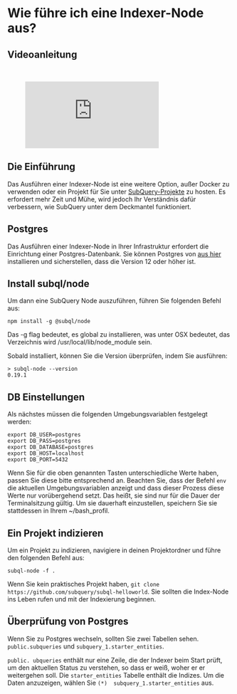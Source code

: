 # Wie führe ich eine Indexer-Node aus?

## Videoanleitung

<br/>
<figure class="video_container">
  <iframe src="https://www.youtube.com/embed/QfNsR12ItnA" frameborder="0" allowfullscreen="true"></iframe>
</figure>

## Die Einführung

Das Ausführen einer Indexer-Node ist eine weitere Option, außer Docker zu verwenden oder ein Projekt für Sie unter [SubQuery-Projekte](https://project.subquery.network/) zu hosten. Es erfordert mehr Zeit und Mühe, wird jedoch Ihr Verständnis dafür verbessern, wie SubQuery unter dem Deckmantel funktioniert.

## Postgres

Das Ausführen einer Indexer-Node in Ihrer Infrastruktur erfordert die Einrichtung einer Postgres-Datenbank.  Sie können Postgres von [aus hier](https://www.postgresql.org/download/) installieren und sicherstellen, dass die Version 12 oder höher ist.

## Install subql/node

Um dann eine SubQuery Node auszuführen, führen Sie folgenden Befehl aus:

```shell
npm install -g @subql/node
```

Das -g flag bedeutet, es global zu installieren, was unter OSX bedeutet, das Verzeichnis wird /usr/local/lib/node_module sein.

Sobald installiert, können Sie die Version überprüfen, indem Sie ausführen:

```shell
> subql-node --version
0.19.1
```

## DB Einstellungen

Als nächstes müssen die folgenden Umgebungsvariablen festgelegt werden:

```shell
export DB_USER=postgres
export DB_PASS=postgres
export DB_DATABASE=postgres
export DB_HOST=localhost
export DB_PORT=5432
```

Wenn Sie für die oben genannten Tasten unterschiedliche Werte haben, passen Sie diese bitte entsprechend an. Beachten Sie, dass der Befehl `env` die aktuellen Umgebungsvariablen anzeigt und dass dieser Prozess diese Werte nur vorübergehend setzt. Das heißt, sie sind nur für die Dauer der Terminalsitzung gültig. Um sie dauerhaft einzustellen, speichern Sie sie stattdessen in Ihrem ~/bash_profil.

## Ein Projekt indizieren

Um ein Projekt zu indizieren, navigiere in deinen Projektordner und führe den folgenden Befehl aus:

```shell
subql-node -f .
```

Wenn Sie kein praktisches Projekt haben, `git clone https://github.com/subquery/subql-helloworld`. Sie sollten die Index-Node ins Leben rufen und mit der Indexierung beginnen.

## Überprüfung von Postgres

Wenn Sie zu Postgres wechseln, sollten Sie zwei Tabellen sehen. `public.subqueries` und `subquery_1.starter_entities`.

`public. ubqueries` enthält nur eine Zeile, die der Indexer beim Start prüft, um den aktuellen Status zu verstehen, so dass er weiß, woher er er weitergehen soll. Die `starter_entities` Tabelle enthält die Indizes. Um die Daten anzuzeigen, wählen Sie `(*)  subquery_1.starter_entities` aus.
